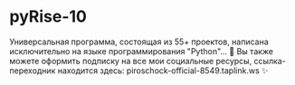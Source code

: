 # pyRise-10
Универсальная программа, состоящая из 55+ проектов, написана исключительно на языке программирования "Python"... 🥰 Вы также можете оформить подписку на все мои социальные ресурсы, ссылка-переходник находится здесь: piroschock-official-8549.taplink.ws ✨
